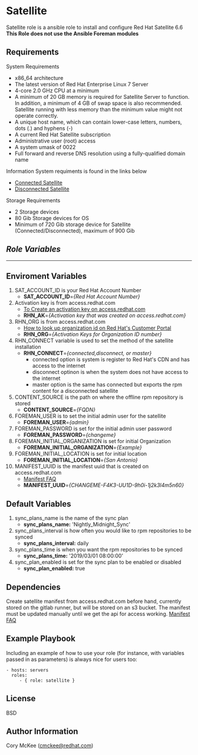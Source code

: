 Satellite
=========

Satellite role is a ansible role to install and configure Red Hat Satellite 6.6
 **This Role does not use the Ansible Foreman modules**

Requirements
------------
System Requirements
- x86_64 architecture
- The latest version of Red Hat Enterprise Linux 7 Server
- 4-core 2.0 GHz CPU at a minimum
- A minimum of 20 GB memory is required for Satellite Server to function. In addition, a minimum of 4 GB  of swap space is also recommended. Satellite running with less memory than the minimum value might not operate correctly.
- A unique host name, which can contain lower-case letters, numbers, dots (.) and hyphens (-)
- A current Red Hat Satellite subscription
- Administrative user (root) access
- A system umask of 0022
- Full forward and reverse DNS resolution using a fully-qualified domain name

Information System requiments is found in the links below
- [Connected Satellite](https://access.redhat.com/documentation/en-us/red_hat_satellite/6.6/html/installing_satellite_server_from_a_connected_network/index)   
- [Disconnected Satellite](https://access.redhat.com/documentation/en-us/red_hat_satellite/6.6/html/installing_satellite_server_from_a_disconnected_network/index) 

Storage Requirements
- 2 Storage devices
- 80 Gib Storage devices for OS
- Minimum of 720 Gib storage device for Satellite (Connected/Disconnected), maximum of 900 Gib

***Role Variables***
--------------
--------------
Enviroment Variables
--------------
1. SAT_ACCOUNT_ID is your Red Hat Account Number 
   - **SAT_ACCOUNT_ID**=*{Red Hat Account Number}*
2. Activation key is from access.redhat.com 
   - [To Create an activation key on access.redhat.com](https://access.redhat.com/articles/1378093)
   - **RHN_AK**=*{Activation key that was created on access.redhat.com}*
3. RHN_ORG is from access.redhat.com
   - [How to look up organization id on Red Hat's Customer Portal](https://access.redhat.com/articles/3047431)
   - **RHN_ORG**=*{Activation Keys for Organization ID number}*
4. RHN_CONNECT variable is used to set the method of the satellite installation
   - **RHN_CONNECT**=*{connected,disconnect, or master}*
     - connected option is system is register to Red Hat's CDN and has access to the internet
     - disconnect optinon is when the system does not have access to the internet
     - master option is the same has connected but exports the rpm content for a disconnected satellite
5. CONTENT_SOURCE is the path on where the offline rpm repository is stored
   - **CONTENT_SOURCE**=*{FQDN}*
6. FOREMAN_USER is to set the initial admin user for the satellite
   - **FOREMAN_USER**=*{admin}*
7. FOREMAN_PASSWORD is set for the initial admin user password
   - **FOREMAN_PASSWORD**=*{changeme}*
8. FOREMAN_INITIAL_ORGANIZATION is set for initial Organization
   - **FOREMAN_INITIAL_ORGANIZATION**=*{Example}*
9. FOREMAN_INITIAL_LOCATION is set for initial location
   - **FOREMAN_INITIAL_LOCATION**=*{San Antonio}*
10. MANIFEST_UUID is the manifest uuid that is created on access.redhat.com
    - [Manifest FAQ](https://access.redhat.com/articles/229083)
    - **MANIFEST_UUID**=*{CHANGEME-F4K3-UU1D-9h0i-1j2k3l4m5n60}* 

Default Variables
--------------
1. sync_plans_name is the name of the sync plan
   - **sync_plans_name:** 'Nightly_Midnight_Sync'
2. sync_plans_interval is how often you would like to rpm repositories to be synced
   - **sync_plans_interval:** daily
3. sync_plans_time is when you want the rpm repositories to be synced
   - **sync_plans_time:** '2019/03/01 08:00:00'
4. sync_plan_enabled is set for the sync plan to be enabled or disabled
   - **sync_plan_enabled:** true

Dependencies
------------
Create satellite manifest from access.redhat.com before hand, currently stored on the gitlab runner, but will be stored on an s3 bucket.
 The manifest must be updated manually until we get the api for access working.
[Manifest FAQ](https://access.redhat.com/articles/229083)

Example Playbook
----------------

Including an example of how to use your role (for instance, with variables
passed in as parameters) is always nice for users too:

    - hosts: servers
      roles:
         - { role: satellite }

License
-------

BSD

Author Information
------------------

Cory McKee (cmckee@redhat.com)
